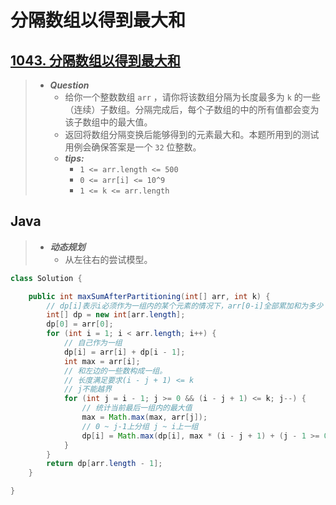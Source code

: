 # 分隔数组以得到最大和

## [1043. 分隔数组以得到最大和](https://leetcode.cn/problems/partition-array-for-maximum-sum/)

> - ***Question***
>   - 给你一个整数数组 `arr` ，请你将该数组分隔为长度最多为 `k` 的一些（连续）子数组。分隔完成后，每个子数组的中的所有值都会变为该子数组中的最大值。
>   - 返回将数组分隔变换后能够得到的元素最大和。本题所用到的测试用例会确保答案是一个 `32` 位整数。
>   - ***tips:***
>     - `1 <= arr.length <= 500`
>     - `0 <= arr[i] <= 10^9`
>     - `1 <= k <= arr.length`

## Java

> - ***动态规划***
>   - 从左往右的尝试模型。

```java
class Solution {

    public int maxSumAfterPartitioning(int[] arr, int k) {
        // dp[i]表示i必须作为一组内的某个元素的情况下，arr[0-i]全部累加和为多少
        int[] dp = new int[arr.length];
        dp[0] = arr[0];
        for (int i = 1; i < arr.length; i++) {
            // 自己作为一组
            dp[i] = arr[i] + dp[i - 1];
            int max = arr[i];
            // 和左边的一些数构成一组。
            // 长度满足要求(i - j + 1) <= k
            // j不能越界
            for (int j = i - 1; j >= 0 && (i - j + 1) <= k; j--) {
                // 统计当前最后一组内的最大值
                max = Math.max(max, arr[j]);
                // 0 ~ j-1上分组 j ~ i上一组
                dp[i] = Math.max(dp[i], max * (i - j + 1) + (j - 1 >= 0 ? dp[j - 1] : 0));
            }
        }
        return dp[arr.length - 1];
    }

}
```
